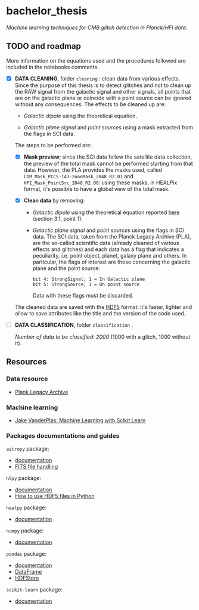 # bachelor_thesis

_Machine learning techniques for CMB glitch detection in Planck/HFI data._

## TODO and roadmap

More information on the equations used and the procedures followed are included in the notebooks comments.

- [x] **DATA CLEANING**, folder `cleaning` : clean data from various effects. Since the purpose of this thesis is to detect glitches and not to clean up the RAW signal from the galactic signal and other signals, all points that are on the galactic plane or coincide with a point source can be ignored without any consequences. The effects to be cleaned up are:

	- _Galactic dipole_ using the theoretical equation.
	
	- _Galactic plane signal_ and _point sources_ using a mask extracted from the flags in SCI data.
	
	The steps to be performed are:
	
	- [x] **Mask preview**; since the SCI data follow the satellite data collection, the preview of the total mask cannot be performed starting from that data. However, the PLA provides the masks used, called `COM_Mask_PCCS-143-zoneMask_2048_R2.01` and `HFI_Mask_PointSrc_2048_R2.00`: using these masks, in HEALPix format, it's possible to have a global view of the total mask.
	
	- [x] **Clean data** by removing:
		- _Galactic dipole_ using the theoretical equation reported [here](https://www.aanda.org/articles/aa/abs/2014/11/aa21527-13/aa21527-13.html) (section 3.1, point 1).
		- _Galactic plane signal_ and _point sources_ using the flags in SCI data. The SCI data, taken from the Planck Legacy Archive (PLA), are the so-called scientific data (already cleaned of various effects and glitches) and each data has a flag that indicates a peculiarity, i.e. point object, planet, galaxy plane and others. In particular, the flags of interest are those concerning the galactic plane and the point source:
		
			```
			bit 4: StrongSignal; 1 = In Galactic plane
			bit 5: StrongSource; 1 = On point source
			```
			Data with these flags must be discarded.
			
	The cleaned data are saved with the [HDF5](https://www.hdfgroup.org/) format: it's faster, lighter and allow to save attributes like the title and the version of the code used.
	
- [ ] **DATA CLASSIFICATION**, folder `classification` .

	_Number of data to be classified: 2000_ (1000 with a glitch, 1000 without it).


## Resources

### Data resource

- [Plank Legacy Archive](http://pla.esac.esa.int/pla/#home)

### Machine learning

- [Jake VanderPlas: Machine Learning with Scikit Learn](https://www.youtube.com/watch?v=HC0J_SPm9co)

### Packages documentations and guides

`astropy` package:
- [documentation](https://docs.astropy.org/en/stable/)
- [FITS file handling](https://docs.astropy.org/en/stable/io/fits/)

`h5py` package:
- [documentation](http://docs.h5py.org/en/stable/)
- [How to use HDF5 files in Python](https://www.pythonforthelab.com/blog/how-to-use-hdf5-files-in-python/)

`healpy` package:
- [documentation](https://healpy.readthedocs.io/en/latest/)

`numpy` package:
- [documentation](https://docs.scipy.org/doc/numpy/reference/)

`pandas` package:
- [documentation](https://pandas.pydata.org/pandas-docs/stable/)
- [DataFrame](https://pandas.pydata.org/pandas-docs/stable/reference/frame.html#dataframe)
- [HDFStore](https://pandas.pydata.org/pandas-docs/stable/reference/io.html#hdfstore-pytables-hdf5)

`scikit-learn` package:
- [documentation](https://scikit-learn.org/stable/)
